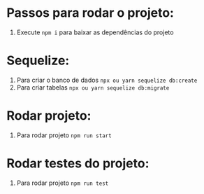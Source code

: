 # Passos para rodar o projeto:

1. Execute `npm i` para baixar as dependências do projeto

# Sequelize:

1. Para criar o banco de dados `npx ou yarn sequelize db:create`
2. Para criar tabelas `npx ou yarn sequelize db:migrate`

# Rodar projeto:

1. Para rodar projeto `npm run start`

# Rodar testes do projeto:

1. Para rodar projeto `npm run test`
